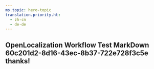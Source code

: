 ```yaml
---
ms.topic: hero-topic
translation.priority.ht: 
  - zh-cn
  - de-de
---
```

## OpenLocalization Workflow Test MarkDown 60c201d2-8d16-43ec-8b37-722e728f3c5e thanks!
